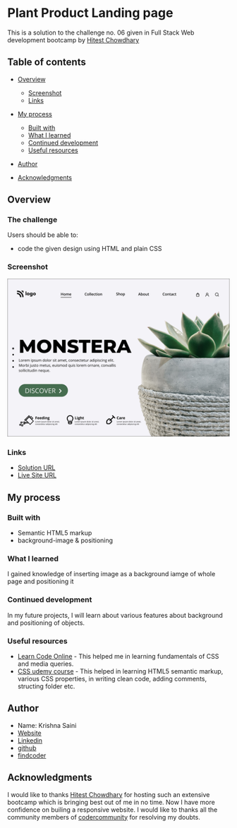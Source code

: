 # Plant Product Landing  page
This is a solution to the challenge no. 06 given in Full Stack Web development bootcamp by [Hitest Chowdhary](https://www.linkedin.com/in/hiteshchoudhary/?originalSubdomain=in)

## Table of contents

- [Overview](#overview)

  - [Screenshot](#screenshot)
  - [Links](#links)
- [My process](#my-process)
  - [Built with](#built-with)
  - [What I learned](#what-i-learned)
  - [Continued development](#continued-development)
  - [Useful resources](#useful-resources)
- [Author](#author)
- [Acknowledgments](#acknowledgments)

## Overview

### The challenge

Users should be able to:

- code the given design using HTML and plain CSS


### Screenshot

![](./6.png)

### Links
-  [Solution URL](https://github.com/krishna-saini/P06--Plant-Product-Home-Page)
-  [Live Site URL](https://plant-product-home-page-by-krishna-saini.netlify.app/)

## My process

### Built with

- Semantic HTML5 markup
- background-image & positioning

### What I learned
I gained knowledge of inserting image as a background iamge of whole page and positioning it

### Continued development
In my future projects, I will learn about various features about background and positioning of objects.

### Useful resources

- [Learn Code Online](https://web.learncodeonline.in/) - This helped me in learning fundamentals of CSS and media queries.
- [CSS udemy course](https://www.udemy.com/course/design-and-develop-a-killer-website-with-html5-and-css3/) - This helped in learning HTML5 semantic markup, various CSS properties, in writing clean code, adding comments, structing folder etc.

## Author
- Name: Krishna Saini
- [Website](https://krishna-saini.netlify.app/)
-  [Linkedin](https://www.linkedin.com/in/krishna-saini-39b4126a/)
- [github](https://github.com/krishna-saini)
- [findcoder](https://www.findcoder.io/u/krishnasaini)


## Acknowledgments
I would like to thanks [Hitest Chowdhary](https://www.linkedin.com/in/hiteshchoudhary/?originalSubdomain=in) for hosting such an extensive bootcamp which is bringing best out of me in no time. Now I have more confidence on builing a responsive website.
I would like to thanks all the community members of [codercommunity](https://web.codercommunity.io/) for resolving my doubts. 
